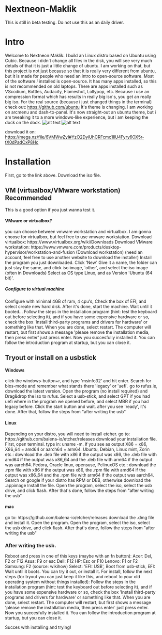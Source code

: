 # Nextneon-Maklik
This is still in beta testing. Do not use this as an daily driver.

<h1>Intro</h1>

Welcome to Nextneon Maklik.
I build an Linux distro based on Ubuntu using Cubic.
Because i didn't change all files in the disk, you will see very much details of that it is just a little change of ubuntu.
I am working on that, but this project is not just because so that it is really very different from ubuntu, but it is made for people who need an intro to open-source software.
Most of the software *i* installed is open-source.
It has many apps installed, so this is not recommended on old laptops.
There are apps installed such as VScodium, Bottles, Audacity, Flameshot, Lollypop, etc.
Because i use an compression format which has results in really big iso's, you get an really big iso.
For the real source (because i just changed things in the terminal) check out: https://github.com/ubuntu
It's theme is changing. I am working on arcmenu and dash-to-panel.
It's now straight-out an ubuntu theme, but i am tweaking it to a more windows-like experience, but i am keeping the dock on the dock.
![alt text](https://lh3.googleusercontent.com/pw/AP1GczPRKlWq-vbU8St8J6sbwTbqqEoEWYnfAgnipkdCGUnlpHtKx1pkVbhWhtVFb5VkUV8vt1cJ97rK1TNyIrSGTUTswE6nDKmWyVajbf9vuUJJF4LFKKgAUbFZoQnHSFHKWz52kqIfzQ-ayx6Rc9GUPd7I=w1276-h797-s-no?authuser=0)
![alt text](https://lh3.googleusercontent.com/pw/AP1GczP8U0eKK-A_ul24ahTZ1mrDqPmIns42VaTC7629nXq76AQkdnfuSavYJXZlIY69AGOrPrdb14JlaxkiwKO2AmV_6S0wyuMd6MaZAc0EN9DOTmxGde06qUdTTKiorMUYNkNzOTwefgKznrdnQwl9Lu59=w1279-h796-s-no?authuser=0)

download it on: https://mega.nz/file/6VMWwZyI#YzO2DyiUhCRFcmc1llU4Fyry6OX5r-tX0dPadCxP8Hc

<h1>Installation</h1>
First, go to the link above. Download the iso file.
<h2>VM (virtualbox/VMware workstation) Recommended</h2>
This is a good option if you just wanna test it. 
<h4>VMware or virtualbox?</h4>
you can choose between vmware workstation and virtualbox.
I am gonna choose for virtualbox, but feel free to use vmware workstation.
Download virtualbox: https://www.virtualbox.org/wiki/Downloads
Download VMware workstation: https://www.vmware.com/products/desktop-hypervisor/workstation-and-fusion (Download workstation) (need an account, feel free to use another website to download the installer)
Install the program you just downloaded.
Click 'New'
Give it a name, the folder can just stay the same, and click iso image, 'other', and select the iso image (often in Downloads)
Select as OS type Linux, and as Version 'Ubuntu (64 bit)'. 
<h5>Configure to virtual machine</h5>
Configure with minimal 4GB of ram, 4 cpu's, Check the box of EFI, and select create new hard disk.
After it's done, start the machine.
Wait until it booted...
Follow the steps in the installation program (hint: test the keyboard out before selecting it), and if you have some expensive hardware or so, check the box 'Install third-party programs and drivers for hardware' or something like that.
When you are done, select restart.
The computer will restart, but first shows a message 'please remove the installation media, then press enter' just press enter.
Now you succesfully installed it.
You can follow the introduction program at startup, but you can close it.

<h2>Tryout or install on a usbstick</h2>
<h4>Windows</h4>
click the windows-button+r, and type 'msinfo32' and hit enter.
Search for bios-mode and remember what stands there 'legacy' or 'uefi'.
go to rufus.ie, download the latest version.
Open the program (no install required) and Drag&drop the iso to rufus.
Select a usb-stick, and select GPT if you had uefi where in the program we opened before, and select MBR if you had legacy before.
Click the start button and wait. after you see 'ready', it's done.
After that, follow the steps from "after writing the usb"
<h4>Linux</h4>
Depending on your distro, you will need to install etcher.
go to: https://github.com/balena-io/etcher/releases
download your installation file. 
First, open terminal. type in: uname -m.
if you see as output X86 = x86, X86_64 = amd64 or aarch64 = arm64.
Ubuntu, Debian, Linux mint, Zorin etc.: download the .deb file with x86 if the output was x86, the .deb file with amd64 if the output was x86_64 and the .deb file with arm64 if the output was aarch64.
Fedora, Oracle linux, opensuse, PclinuxOS etc.: download the .rpm file with x86 if the output was x86, the .rpm file with amd64 if the output was x86_64 and the .rpm file with arm64 if the output was aarch64.
Search on google if your distro has RPM or DEB, otherwise download the .appimage
Install the file.
Open the program, select the iso, select the usb drive, and click flash.
After that's done, follow the steps from "after writing the usb"
<h4>mac</h4>
go to: https://github.com/balena-io/etcher/releases
download the .dmg file and install it.
Open the program.
Open the program, select the iso, select the usb drive, and click flash.
After that's done, follow the steps from "after writing the usb"
<h3>After writing the usb.</h3>
Reboot and press in one of this keys (maybe with an fn button):
Acer: Del, F2 or F12
Asus: F9 or esc
Dell: F12
HP: Esc or F10
Lenovo: F1 or F2
Samsung: F2
(source: wikihow)
Select: 'EFI: USB', Boot from usb-stick, EFI: <name of the usb stick here>
Wait until it boots.
You can try it out, or install it. For install, follow the next steps (for tryout you can just keep it like this, and reboot to your old operating system without things installed):
Follow the steps in the installation program (hint: test the keyboard out before selecting it), and if you have some expensive hardware or so, check the box 'Install third-party programs and drivers for hardware' or something like that.
When you are done, select restart.
The computer will restart, but first shows a message 'please remove the installation media, then press enter' just press enter.
Now you succesfully installed it.
You can follow the introduction program at startup, but you can close it.



Succes with installing and trying!
